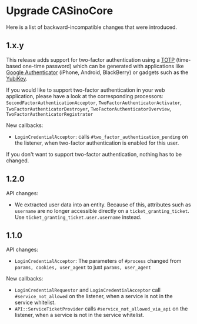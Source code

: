 # Upgrade CASinoCore

Here is a list of backward-incompatible changes that were introduced.

## 1.x.y

This release adds support for two-factor authentication using a [TOTP](http://en.wikipedia.org/wiki/Time-based_One-time_Password_Algorithm) (time-based one-time password) which can be generated with applications like [Google Authenticator](http://support.google.com/a/bin/answer.py?hl=en&answer=1037451) (iPhone, Android, BlackBerry) or gadgets such as the [YubiKey](http://www.yubico.com/products/yubikey-hardware/yubikey/).

If you would like to support two-factor authentication in your web application, please have a look at the corresponding processors: `SecondFactorAuthenticationAcceptor`, `TwoFactorAuthenticatorActivator`, `TwoFactorAuthenticatorDestroyer`, `TwoFactorAuthenticatorOverview`, `TwoFactorAuthenticatorRegistrator`

New callbacks:

* `LoginCredentialAcceptor`: calls `#two_factor_authentication_pending` on the listener, when two-factor authentication is enabled for this user.

If you don't want to support two-factor authentication, nothing has to be changed.

## 1.2.0

API changes:

* We extracted user data into an entity. Because of this, attributes such as `username` are no longer accessible directly on a `ticket_granting_ticket`. Use `ticket_granting_ticket.user.username` instead.

## 1.1.0

API changes:

* `LoginCredentialAcceptor`: The parameters of `#process` changed from `params, cookies, user_agent` to just `params, user_agent`

New callbacks:

* `LoginCredentialRequestor` and `LoginCredentialAcceptor` call `#service_not_allowed` on the listener, when a service is not in the service whitelist.
* `API::ServiceTicketProvider` calls `#service_not_allowed_via_api` on the listener, when a service is not in the service whitelist.
